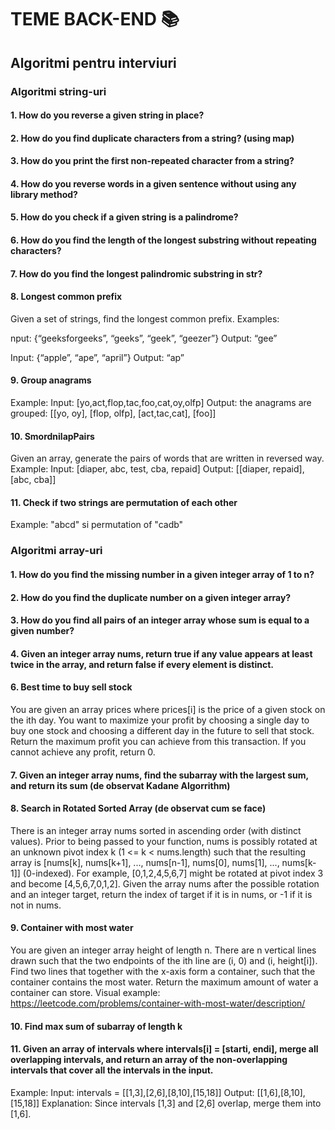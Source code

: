 # TEME BACK-END 📚

## Algoritmi pentru interviuri

### Algoritmi string-uri

#### 1. How do you reverse a given string in place?
#### 2. How do you find duplicate characters from a string? (using map)
#### 3. How do you print the first non-repeated character from a string?
#### 4. How do you reverse words in a given sentence without using any library method?
#### 5. How do you check if a given string is a palindrome?
#### 6. How do you find the length of the longest substring without repeating characters?
#### 7. How do you find the longest palindromic substring in str?
#### 8. Longest common prefix
Given a set of strings, find the longest common prefix.
Examples:

nput: {“geeksforgeeks”, “geeks”, “geek”, “geezer”}
Output: “gee”

Input: {“apple”, “ape”, “april”}
Output: “ap”
#### 9. Group anagrams
Example:
Input: [yo,act,flop,tac,foo,cat,oy,olfp]
Output: the anagrams are grouped: [[yo, oy], [flop, olfp], [act,tac,cat], [foo]]
#### 10. SmordnilapPairs
Given an array, generate the pairs of words that are written in reversed way.
Example:
Input: [diaper, abc, test, cba, repaid]
Output: [[diaper, repaid], [abc, cba]]
#### 11. Check if two strings are permutation of each other
Example: "abcd" si permutation of "cadb" 

### Algoritmi array-uri

#### 1. How do you find the missing number in a given integer array of 1 to n?
#### 2. How do you find the duplicate number on a given integer array?
#### 3. How do you find all pairs of an integer array whose sum is equal to a given number?
#### 4. Given an integer array nums, return true if any value appears at least twice in the array, and return false if every element is distinct.
#### 6. Best time to buy sell stock
You are given an array prices where prices[i] is the price of a given stock on the ith day.
You want to maximize your profit by choosing a single day to buy one stock and choosing a different day in the future to sell that stock.
Return the maximum profit you can achieve from this transaction. If you cannot achieve any profit, return 0.
#### 7. Given an integer array nums, find the subarray with the largest sum, and return its sum (de observat Kadane Algorrithm)
#### 8. Search in Rotated Sorted Array (de observat cum se face)
There is an integer array nums sorted in ascending order (with distinct values).
Prior to being passed to your function, nums is possibly rotated at an unknown pivot index k (1 <= k < nums.length) such that the resulting array is [nums[k], nums[k+1], ..., nums[n-1], nums[0], nums[1], ..., nums[k-1]] (0-indexed). For example, [0,1,2,4,5,6,7] might be rotated at pivot index 3 and become [4,5,6,7,0,1,2].
Given the array nums after the possible rotation and an integer target, return the index of target if it is in nums, or -1 if it is not in nums.
#### 9. Container with most water
You are given an integer array height of length n. There are n vertical lines drawn such that the two endpoints of the ith line are (i, 0) and (i, height[i]).
Find two lines that together with the x-axis form a container, such that the container contains the most water.
Return the maximum amount of water a container can store.
Visual example: https://leetcode.com/problems/container-with-most-water/description/ 
#### 10. Find max sum of subarray of length k 
#### 11. Given an array of intervals where intervals[i] = [starti, endi], merge all overlapping intervals, and return an array of the non-overlapping intervals that cover all the intervals in the input.
Example:
Input: intervals = [[1,3],[2,6],[8,10],[15,18]]
Output: [[1,6],[8,10],[15,18]]
Explanation: Since intervals [1,3] and [2,6] overlap, merge them into [1,6].











